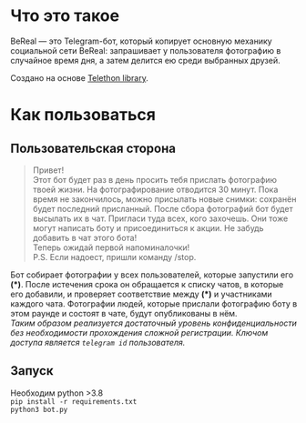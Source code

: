 # Что это такое
BeReal — это Telegram-бот, который копирует основную механику социальной сети BeReal: запрашивает у пользователя фотографию в случайное время дня, а затем делится ею среди выбранных друзей.

Создано на основе [Telethon library](https://github.com/LonamiWebs/Telethon).


# Как пользоваться
## Пользовательская сторона
> Привет!  
> Этот бот будет раз в день просить тебя прислать фотографию твоей жизни. На фотографирование отводится 30 минут. Пока время не закончилось, можно присылать новые снимки: сохранён будет последний присланный.
> После сбора фотографий бот будет высылать их в чат. Пригласи туда всех, кого захочешь. Они тоже могут написать боту и присоединиться к акции. Не забудь добавить в чат этого бота!  
> Теперь ожидай первой напоминалочки!  
> P.S. Eсли надоест, пришли команду /stop.  

Бот собирает фотографии у всех пользователей, которые запустили его **(\*)**. После истечения срока он обращается к списку чатов, в которые его добавили, и проверяет соответствие между **(\*)** и участниками каждого чата. Фотографии людей, которые прислали фотографию боту в этом раунде и состоят в чате, будут опубликованы в нём.  
_Таким образом реализуется достаточный уровень конфиденциальности без необходимости прохождения сложной регистрации. Ключом доступа является `telegram id` пользователя._

## Запуск
Необходим python >3.8  
`pip install -r requirements.txt`  
`python3 bot.py`
